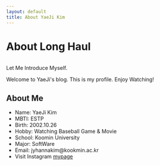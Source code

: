```yaml
---
layout: default
title: About YaeJi Kim
---
```


<div class="post">
	<h1 class="pageTitle">About Long Haul</h1>
	<img src="{{ '/assets/img/profile.jpg' }}" alt="">
	<p class="intro">Let Me Introduce Myself.</p>
	<p>Welcome to YaeJi's blog. This is my profile. Enjoy Watching! </p>
	<h2>About Me</h2>
	<ul>
		<li>Name: YaeJi Kim</li>
  		<li>MBTI: ESTP</li>
  		<li>Birth: 2002.10.26</li>
  		<li>Hobby: Watching Baseball Game & Movie</li>
  		<li>School: Koomin University</li>
      <li>Major: SoftWare</li>
  		<li>Email: jyhannakim@kookmin.ac.kr</li>
      <li>Visit Instagram <a href="http://www.instagram.com/me__jimeng__">mypage</a></li>
  	</ul>
</div>
